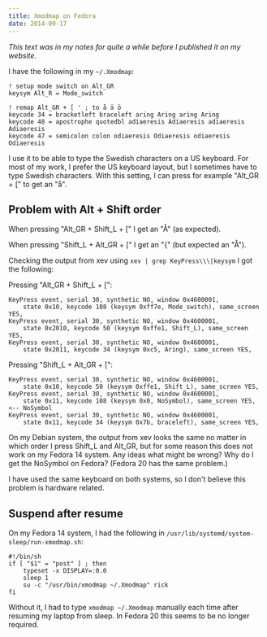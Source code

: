 ```yaml
---
title: Xmodmap on Fedora
date: 2014-09-17
---
```


*This text was in my notes for quite a while before I published it on my
website.*

I have the following in my `~/.Xmodmap`:

    ! setup mode switch on Alt_GR
    keysym Alt_R = Mode_switch

    ! remap Alt_GR + [ ' ; to å ä ö
    keycode 34 = bracketleft braceleft aring Aring aring Aring
    keycode 48 = apostrophe quotedbl adiaeresis Adiaeresis adiaeresis Adiaeresis
    keycode 47 = semicolon colon odiaeresis Odiaeresis odiaeresis Odiaeresis

I use it to be able to type the Swedish characters on a US keyboard. For most
of my work, I prefer the US keyboard layout, but I sometimes have to type
Swedish characters. With this setting, I can press for example "Alt_GR + [" to
get an "å".

## Problem with Alt + Shift order

When pressing "Alt_GR + Shift_L + [" I get an "Å" (as expected).

When pressing "Shift_L + Alt_GR + [" I get an "{" (but expected an "Å").

Checking the output from xev using `xev | grep KeyPress\\\|keysym` I got the
following:

Pressing "Alt_GR + Shift_L + [":

    KeyPress event, serial 30, synthetic NO, window 0x4600001,
    	state 0x10, keycode 108 (keysym 0xff7e, Mode_switch), same_screen YES,
    KeyPress event, serial 30, synthetic NO, window 0x4600001,
    	state 0x2010, keycode 50 (keysym 0xffe1, Shift_L), same_screen YES,
    KeyPress event, serial 30, synthetic NO, window 0x4600001,
    	state 0x2011, keycode 34 (keysym 0xc5, Aring), same_screen YES,

Pressing "Shift_L + Alt_GR + [":

    KeyPress event, serial 30, synthetic NO, window 0x4600001,
    	state 0x10, keycode 50 (keysym 0xffe1, Shift_L), same_screen YES,
    KeyPress event, serial 30, synthetic NO, window 0x4600001,
    	state 0x11, keycode 108 (keysym 0x0, NoSymbol), same_screen YES,    <-- NoSymbol
    KeyPress event, serial 30, synthetic NO, window 0x4600001,
    	state 0x11, keycode 34 (keysym 0x7b, braceleft), same_screen YES,

On my Debian system, the output from xev looks the same no matter in which
order I press Shift_L and Alt_GR, but for some reason this does not work on my
Fedora 14 system. Any ideas what might be wrong? Why do I get the NoSymbol on
Fedora? (Fedora 20 has the same problem.)

I have used the same keyboard on both systems, so I don't believe this problem
is hardware related.

## Suspend after resume

On my Fedora 14 system, I had the following in `/usr/lib/systemd/system-sleep/run-xmodmap.sh`:

    #!/bin/sh
    if [ "$1" = "post" ] ; then
    	typeset -x DISPLAY=:0.0
    	sleep 1
    	su -c "/usr/bin/xmodmap ~/.Xmodmap" rick
    fi

Without it, I had to type `xmodmap ~/.Xmodmap` manually each time after
resuming my laptop from sleep. In Fedora 20 this seems to be no longer
required.
